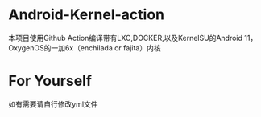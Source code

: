 # Android-Kernel-action
本项目使用Github Action编译带有LXC,DOCKER,以及KernelSU的Android 11，OxygenOS的一加6x（enchilada or fajita）内核
# For Yourself
如有需要请自行修改yml文件
